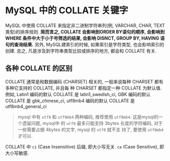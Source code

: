 # MySQL 中的 COLLATE 关键字

MySQL 中使用 COLLATE 来指定非二进制字符串列(例, VARCHAR, CHAR, TEXT类型)的排序规则. **简而言之,
COLLATE 会影响到ORDER BY语句的顺序, 会影响到 WHERE 条件中大于小于号筛选的结果, 会影响 DISNCT,
GROUP BY, HAVING 语句的查询结果.** 另外, MySQL建索引的时候, 如果索引是字符类型, 也会影响索引的创建.
总之, 凡是涉及到字符串类型比较或排序的地方, 都会和 COLLATE 有关.

## 各种 COLLATE 的区别

COLLATE 通常是和数据编码 (CHARSET) 相关的, 一般来说每种 CHARSET 都有多种它支持的 COLLATE, 并且每
种 CHARSET 都指定一种 COLLATE 为默认值. 例如, Latin1 编码的默认 COLLATE 是 latin1_swedish_ci,
GBK 编码的默认 COLLATE 是 gbk_chinese_ci, utf8mb4 编码的默认 COLLATE 是 utf8mb4_general_ci

> mysql 中有 `utf8` 和 `utf8mb4` 两种编码, 推荐使用 `utf8mb4`. 这是mysql的一个遗留问题, mysql中
的 `utf8` 最多只能支持 3bytes 长度的字符编码, 对于一些需要占据 4bytes 的文字, mysql 的 `utf8` 就不支
持了, 要使用 `utf8mb4` 才可以.


COLLATE 中 `ci` (Case Insensitive) 后缀, 即大小写无关.  `ca` (Case Sensitive), 即大小写敏感.